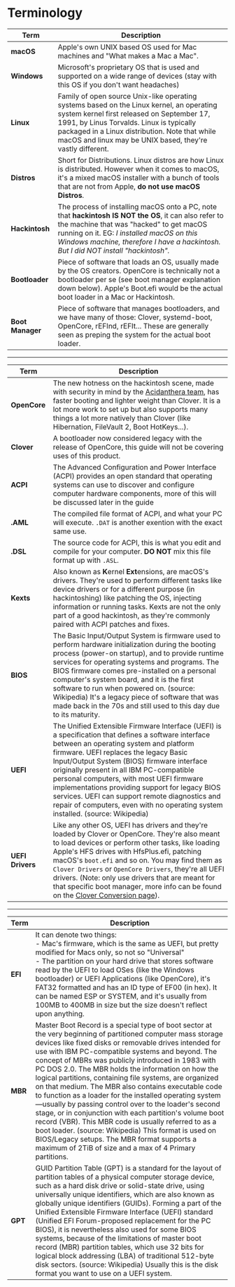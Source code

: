 # Terminology

Term | Description
--- | ---
**macOS**        | Apple's own UNIX based OS used for Mac machines and "What makes a Mac a Mac".  
**Windows**      | Microsoft's proprietary OS that is used and supported on a wide range of devices (stay with this OS if you don't want headaches)  
**Linux**        | Family of open source Unix-like operating systems based on the Linux kernel, an operating system kernel first released on September 17, 1991, by Linus Torvalds. Linux is typically packaged in a Linux distribution. Note that while macOS and linux may be UNIX based, they're vastly different.
**Distros**      | Short for Distributions. Linux distros are how Linux is distributed. However when it comes to macOS, it's a mixed macOS installer with a bunch of tools that are not from Apple, **do not use macOS Distros**.  
**Hackintosh**   | The process of installing macOS onto a PC, note that **hackintosh IS NOT the OS**, it can also refer to the machine that was "hacked" to get macOS running on it. EG: *I installed macOS on this Windows machine, therefore I have a hackintosh. But I did NOT install "hackintosh".*  
**Bootloader**   | Piece of software that loads an OS, usually made by the OS creators. OpenCore is technically not a bootloader per se (see boot manager explanation down below). Apple's Boot.efi would be the actual boot loader in a Mac or Hackintosh.
**Boot Manager** | Piece of software that manages bootloaders, and we have many of those: Clover, systemd-boot, OpenCore, rEFInd, rEFIt... These are generally seen as preping the system for the actual boot loader.
---
Term | Description
--- | ---
**OpenCore**   | The new hotness on the hackintosh scene, made with security in mind by the [Acidanthera team](https://github.com/acidanthera), has faster booting and lighter weight than Clover. It is a lot more work to set up but also supports many things a lot more natively than Clover (like Hibernation, FileVault 2, Boot HotKeys...).
**Clover**  | A bootloader now considered legacy with the release of OpenCore, this guide will not be covering uses of this product.
**ACPI**  | The Advanced Configuration and Power Interface (ACPI) provides an open standard that operating systems can use to discover and configure computer hardware components, more of this will be discussed later in the guide
**.AML** | The compiled file format of ACPI, and what your PC will execute. `.DAT` is another exention with the exact same use.
**.DSL** | The source code for ACPI, this is what you edit and compile for your computer. **DO NOT** mix this file format up with `.ASL`.
**Kexts**   | Also known as **K**ernel **Ext**ensions, are macOS's drivers. They're used to perform different tasks like device drivers or for a different purpose (in hackintoshing) like patching the OS, injecting information or running tasks. Kexts are not the only part of a good hackintosh, as they're commonly paired with ACPI patches and fixes.
**BIOS**  | The Basic Input/Output System is firmware used to perform hardware initialization during the booting process (power-on startup), and to provide runtime services for operating systems and programs. The BIOS firmware comes pre-installed on a personal computer's system board, and it is the first software to run when powered on. (source: Wikipedia) It's a legacy piece of software that was made back in the 70s and still used to this day due to its maturity.
**UEFI**  | The Unified Extensible Firmware Interface (UEFI) is a specification that defines a software interface between an operating system and platform firmware. UEFI replaces the legacy Basic Input/Output System (BIOS) firmware interface originally present in all IBM PC-compatible personal computers, with most UEFI firmware implementations providing support for legacy BIOS services. UEFI can support remote diagnostics and repair of computers, even with no operating system installed. (source: Wikipedia)
**UEFI Drivers** | Like any other OS, UEFI has drivers and they're loaded by Clover or OpenCore. They're also meant to load devices or perform other tasks, like loading Apple's HFS drives with HfsPlus.efi, patching macOS's `boot.efi` and so on. You may find them as `Clover Drivers` or `OpenCore Drivers`, they're all UEFI drivers. (Note: only use drivers that are meant for that specific boot manager, more info can be found on the [Clover Conversion page](https://github.com/dortania/OpenCore-Install-Guide/tree/master/clover-conversion)).
---
Term | Description
--- | ---
**EFI**   | It can denote two things: <br/>- Mac's firmware, which is the same as UEFI, but pretty modified for Macs only, so not so "Universal"<br/>- The partition on your hard drive that stores software read by the UEFI to load OSes (like the Windows bootloader) or UEFI Applications (like OpenCore), it's FAT32 formatted and has an ID type of EF00 (in hex). It can be named ESP or SYSTEM, and it's usually from 100MB to 400MB in size but the size doesn't reflect upon anything.
**MBR**   | Master Boot Record is a special type of boot sector at the very beginning of partitioned computer mass storage devices like fixed disks or removable drives intended for use with IBM PC-compatible systems and beyond. The concept of MBRs was publicly introduced in 1983 with PC DOS 2.0. The MBR holds the information on how the logical partitions, containing file systems, are organized on that medium. The MBR also contains executable code to function as a loader for the installed operating system—usually by passing control over to the loader's second stage, or in conjunction with each partition's volume boot record (VBR). This MBR code is usually referred to as a boot loader. (source: Wikipedia) This format is used on BIOS/Legacy setups. The MBR format supports a maximum of 2TiB of size and a max of 4 Primary partitions.
**GPT**   | GUID Partition Table (GPT) is a standard for the layout of partition tables of a physical computer storage device, such as a hard disk drive or solid-state drive, using universally unique identifiers, which are also known as globally unique identifiers (GUIDs). Forming a part of the Unified Extensible Firmware Interface (UEFI) standard (Unified EFI Forum-proposed replacement for the PC BIOS), it is nevertheless also used for some BIOS systems, because of the limitations of master boot record (MBR) partition tables, which use 32 bits for logical block addressing (LBA) of traditional 512-byte disk sectors. (source: Wikipedia) Usually this is the disk format you want to use on a UEFI system.
